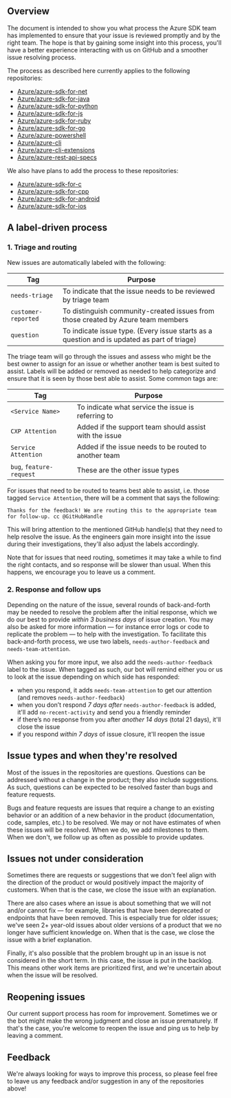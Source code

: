 ## Overview
The document is intended to show you what process the Azure SDK team has implemented to ensure that your issue is reviewed promptly and by the right team. The hope is that by gaining some insight into this process, you'll have a better experience interacting with us on GitHub and a smoother issue resolving process.

The process as described here currently applies to the following repositories:

- [Azure/azure-sdk-for-net](https://github.com/Azure/azure-sdk-for-net)
- [Azure/azure-sdk-for-java](https://github.com/Azure/azure-sdk-for-java)
- [Azure/azure-sdk-for-python](https://github.com/Azure/azure-sdk-for-python)
- [Azure/azure-sdk-for-js](https://github.com/Azure/azure-sdk-for-js)
- [Azure/azure-sdk-for-ruby](https://github.com/Azure/azure-sdk-for-ruby)
- [Azure/azure-sdk-for-go](https://github.com/Azure/azure-sdk-for-go)
- [Azure/azure-powershell](https://github.com/Azure/azure-powershell)
- [Azure/azure-cli](https://github.com/Azure/azure-cli)
- [Azure/azure-cli-extensions](https://github.com/Azure/azure-cli-extensions)
- [Azure/azure-rest-api-specs](https://github.com/Azure/azure-rest-api-specs)

We also have plans to add the process to these repositories: 

- [Azure/azure-sdk-for-c](https://github.com/Azure/azure-sdk-for-c)
- [Azure/azure-sdk-for-cpp](https://github.com/Azure/azure-sdk-for-cpp)
- [Azure/azure-sdk-for-android](https://github.com/Azure/azure-sdk-for-android)
- [Azure/azure-sdk-for-ios](https://github.com/Azure/azure-sdk-for-ios)

## A label-driven process 

### 1. Triage and routing 

New issues are automatically labeled with the following:

| Tag                 | Purpose                                                                                                      |
| ------------------- | ------------------------------------------------------------------------------------------------------------ |
| `needs-triage`      | To indicate that the issue needs to be reviewed by triage team                                               |
| `customer-reported` | To distinguish community-created issues from those created by Azure team members                             |
| `question`          | To indicate issue type. (Every issue starts as a question and is updated as part of triage)                  |



The triage team will go through the issues and assess who might be the best owner to assign for an issue or whether another team is best suited to assist.  Labels will be added or removed as needed to help categorize and ensure that it is seen by those best able to assist.   Some common tags are:

| Tag                      | Purpose                                               |
| ------------------------ | ------------------------------------------------------ |
| `<Service Name>`         | To indicate what service the issue is referring to     |
| `CXP Attention`          | Added if the support team should assist with the issue |
| `Service Attention`      | Added if the issue needs to be routed to another team  |
| `bug`, `feature-request` | These are the other issue types                        |

For issues that need to be routed to teams best able to assist, i.e. those tagged `Service Attention`, there will be a comment that says the following: 

    Thanks for the feedback! We are routing this to the appropriate team for follow-up. cc @GitHubHandle

This will bring attention to the mentioned GitHub handle(s) that they need to help resolve the issue. As the engineers gain more insight into the issue during their investigations, they'll also adjust the labels accordingly. 

Note that for issues that need routing, sometimes it may take a while to find the right contacts, and so response will be slower than usual. When this happens, we encourage you to leave us a comment. 

### 2. Response and follow ups

Depending on the nature of the issue, several rounds of back-and-forth may be needed to resolve the problem after the initial response, which we do our best to provide *within 3 business days* of issue creation. You may also be asked for more information — for instance error logs or code to replicate the problem — to help with the investigation. To facilitate this back-and-forth process, we use two labels, `needs-author-feedback` and `needs-team-attention`. 

When asking you for more input, we also add the `needs-author-feedback` label to the issue. When tagged as such, our bot will remind either you or us to look at the issue depending on which side has responded: 
- when you respond, it adds `needs-team-attention` to get our attention (and removes `needs-author-feedback`)
- when you don’t respond *7 days after* `needs-author-feedback` is added, it'll add `no-recent-activity` and send you a friendly reminder
- if there’s no response from you after *another 14 days* (total 21 days), it'll close the issue
- if you respond *within 7 days* of issue closure, it'll reopen the issue 

## Issue types and when they're resolved

Most of the issues in the repositories are questions. Questions can be addressed without a change in the product; they also include suggestions. As such, questions can be expected to be resolved faster than bugs and feature requests.  

Bugs and feature requests are issues that require a change to an existing behavior or an addition of a new behavior in the product (documentation, code, samples, etc.) to be resolved. We may or not have estimates of when these issues will be resolved. When we do, we add milestones to them. When we don't, we follow up as often as possible to provide updates. 

## Issues not under consideration

Sometimes there are requests or suggestions that we don't feel align with the direction of the product or would positively impact the majority of customers. When that is the case, we close the issue with an explanation. 

There are also cases where an issue is about something that we will not and/or cannot fix — for example, libraries that have been deprecated or endpoints that have been removed. This is especially true for older issues; we've seen 2+ year-old issues about older versions of a product that we no longer have sufficient knowledge on. When that is the case, we close the issue with a brief explanation. 

Finally, it's also possible that the problem brought up in an issue is not considered in the short term. In this case, the issue is put in the backlog. This means other work items are prioritized first, and we're uncertain about when the issue will be resolved. 

## Reopening issues

Our current support process has room for improvement. Sometimes we or the bot might make the wrong judgment and close an issue prematurely. If that's the case, you're welcome to reopen the issue and ping us to help by leaving a comment. 

## Feedback

We're always looking for ways to improve this process, so please feel free to leave us any feedback and/or suggestion in any of the repositories above!
